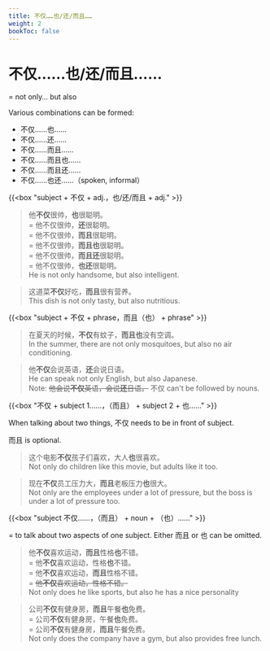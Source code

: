 ```yaml
---
title: 不仅……也/还/而且……
weight: 2
bookToc: false
---
```


# 不仅……也/还/而且……

= not only… but also

Various combinations can be formed:

* 不仅……也……
* 不仅……还……
* 不仅……而且……
* 不仅……而且也……
* 不仅……而且还……
* 不仅……也还……（spoken, informal）

{{<box "subject + 不仅 + adj.，也/还/而且 + adj." >}}

> 他**不仅**很帅，**也**很聪明。  
= 他不仅很帅，**还**很聪明。  
= 他不仅很帅，**而且**很聪明。  
= 他不仅很帅，**而且也**很聪明。  
= 他不仅很帅，**而且还**很聪明。  
= 他不仅很帅，**也还**很聪明。  
He is not only handsome, but also intelligent.

> 这道菜**不仅**好吃，**而且**很有营养。  
This dish is not only tasty, but also nutritious.

{{<box "subject + 不仅 + phrase，而且（也） + phrase" >}}

> 在夏天的时候，**不仅**有蚊子，**而且也**没有空调。  
In the summer, there are not only mosquitoes, but also no air conditioning.

> 他**不仅**会说英语，**还**会说日语。  
He can speak not only English, but also Japanese.  
Note: ~~他会说**不仅**英语，会说**还**日语。~~ 不仅 can't be followed by nouns.

{{<box "不仅 + subject 1……，（而且） + subject 2 + 也……" >}}

When talking about two things, 不仅 needs to be in front of subject.

而且 is optional.

> 这个电影**不仅**孩子们喜欢，大人**也**很喜欢。  
Not only do children like this movie, but adults like it too.

> 现在**不仅**员工压力大，**而且**老板压力**也**很大。  
Not only are the employees under a lot of pressure, but the boss is under a lot of pressure too.

{{<box "subject 不仅……，（而且） + noun + （也）……" >}}

= to talk about two aspects of one subject. Either 而且 or 也 can be omitted.

> 他**不仅**喜欢运动，**而且**性格**也**不错。  
= 他**不仅**喜欢运动，性格**也**不错。  
= 他**不仅**喜欢运动，**而且**性格不错。  
= ~~他**不仅**喜欢运动，性格不错。~~  
Not only does he like sports, but also he has a nice personality

> 公司**不仅**有健身房，**而且**午餐**也**免费。  
= 公司**不仅**有健身房，午餐**也**免费。  
= 公司**不仅**有健身房，**而且**午餐免费。  
Not only does the company have a gym, but also provides free lunch.